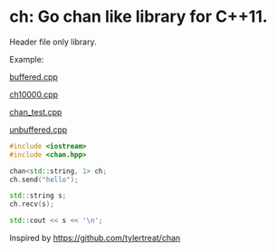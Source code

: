 ch: Go chan like library for C++11.
===========================
Header file only library.

Example:

[buffered.cpp](example/buffered.cpp)

[ch10000.cpp](example/ch10000.cpp)

[chan_test.cpp](example/chan_test.cpp)

[unbuffered.cpp](example/unbuffered.cpp)


```c++
#include <iostream>
#include <chan.hpp>

chan<std::string, 1> ch;
ch.send("hello");

std::string s;
ch.recv(s);

std::cout << s << '\n';
```

Inspired by https://github.com/tylertreat/chan
